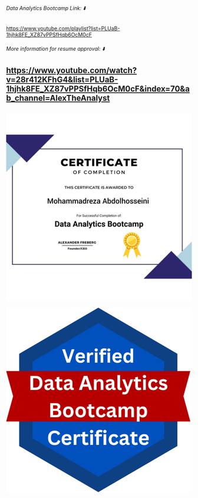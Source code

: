 ###### Data Analytics Bootcamp Link: ⬇️ 
https://www.youtube.com/playlist?list=PLUaB-1hjhk8FE_XZ87vPPSfHqb6OcM0cF 
###### More information for resume approval: ⬇️
https://www.youtube.com/watch?v=28r412KFhG4&list=PLUaB-1hjhk8FE_XZ87vPPSfHqb6OcM0cF&index=70&ab_channel=AlexTheAnalyst 
------------------------------------------------
![Data Analytics Bootcamp Certification of Completion](https://github.com/REXITOR/Data_Analytics_Bootcamp_Certification_of_Completion/blob/master/Data%20Analytics%20Bootcamp%20Certification%20of%20Completion.jpg)
------------------------------------------------
![Verified Analytics Bootcamp Certification](https://github.com/REXITOR/Data_Analytics_Bootcamp_Certification_of_Completion/blob/master/Verified%20Analytics%20Bootcamp%20Certification.png)


